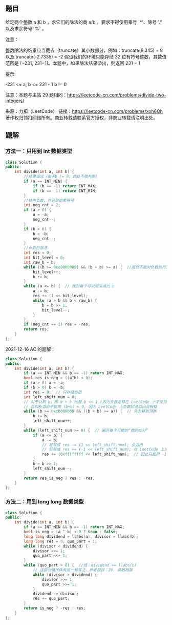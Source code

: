 ## 题目

给定两个整数 a 和 b ，求它们的除法的商 a/b ，要求不得使用乘号 '*'、除号 '/' 以及求余符号 '%' 。

 

注意：

整数除法的结果应当截去（truncate）其小数部分，例如：truncate(8.345) = 8 以及 truncate(-2.7335) = -2
假设我们的环境只能存储 32 位有符号整数，其数值范围是 [−231, 231−1]。本题中，如果除法结果溢出，则返回 231 − 1



提示:

-231 <= a, b <= 231 - 1
b != 0


注意：本题与主站 29 题相同：https://leetcode-cn.com/problems/divide-two-integers/



来源：力扣（LeetCode）
链接：https://leetcode-cn.com/problems/xoh6Oh
著作权归领扣网络所有。商业转载请联系官方授权，非商业转载请注明出处。





## 题解

### 方法一：只用到 int 数据类型

```c++
class Solution {
public:
    int divide(int a, int b) {
        //结果溢出（由于b != 0，此处不做判断）
        if (a == INT_MIN) {
            if (b == -1) return INT_MAX;
            if (b ==  1) return INT_MIN;
        }
        //转为负数，并记录结果符号
        int neg_cnt = 2;
        if (a > 0) {
            a = -a;
            neg_cnt--;
        }
        if (b > 0) {
            b = -b;
            neg_cnt--;
        }
        //负数的除法
        int res = 0;
        int bit_level = 0;
        int raw_b = b;
        while ((b >= 0xc0000000) && (b + b) >= a) {  //居然不能对负数执行算数左移？
            bit_level++;
            b += b;
        }
        while (a <= b) {  // 找到每个可以用来减的 b
            a -= b;
            res += (1 << bit_level);
            while (a > b && b < raw_b) {
                b = b >> 1;
                bit_level--;
            }
        }
        if (neg_cnt == 1) res = -res;
        return res;
    }
};
```



2021-12-16 AC 的题解：

```c++
class Solution {
public:
    int divide(int a, int b) {
        if (a == INT_MIN && b == -1) return INT_MAX;
        bool res_is_neg = ((a^b) < 0);
        if (a > 0) a = -a;
        if (b > 0) b = -b;
        int res = 0;  // 只存储负值
        int left_shift_num = 0;
        // 对于负数 b，用 b + b 代替 b << 1 (因为负数左移在 LeetCode 上不支持)
        // 且判断溢出不能用 (b+b) < 0, 因为 LeetCode 上负数加法溢出会报错
        while (b >= 0xc0000000 && ((b + b) >= a)) {  // 先左移到顶格
            b += b;
            left_shift_num++;
        }
        while (left_shift_num >= 0) {  // 遍历每个可能的“商的成分”
            if (a <= b) {
                a -= b;
                // 若写成 res -= (1 << left_shift_num); 会溢出
                // 若写成 res += (-1 << left_shift_num); 在 LeetCode 上又不被允许
                res += (0xffffffff << left_shift_num);  // 因此只能用 -1 对应的无符号整数(0xffffffff)代替
            }
            b = b >> 1;
            left_shift_num--;
        }
        return res_is_neg ? res : -res;
    }
};
```





### 方法二：用到 long long 数据类型

```c++
class Solution {
public:
    int divide(int a, int b) {
        if (a == INT_MIN && b == -1) return INT_MAX;
        bool is_neg = (a ^ b) < 0 ? true : false;
        long long dividend = llabs(a), divisor = llabs(b);
        long long res = 0, quo_part = 1;
        while (divisor < dividend) {
            divisor <<= 1;
            quo_part <<= 1;
        }
        while (quo_part > 0) {  //或：dividend >= llabs(b)
            // 这部分循环体有另一种写法，参考题目：29. 两数相除
            while (divisor > dividend) {
                divisor >>= 1;
                quo_part >>= 1;
            }
            dividend -= divisor;
            res += quo_part;
        }
        return is_neg ? -res : res;
    }
};
```

